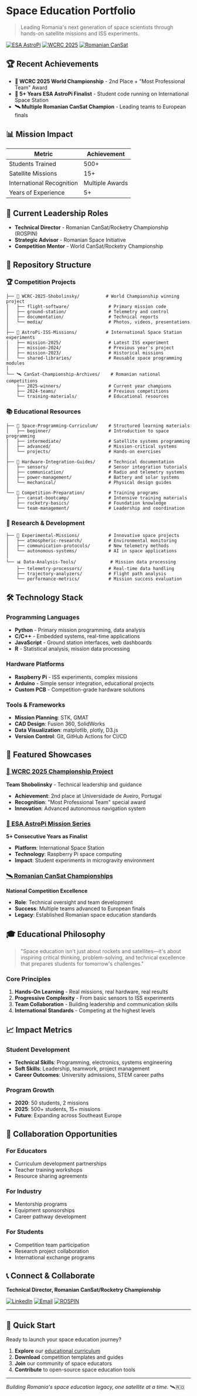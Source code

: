 # Space Education Portfolio

> Leading Romania's next generation of space scientists through hands-on satellite missions and ISS experiments.

[![ESA AstroPi](https://img.shields.io/badge/ESA-AstroPi%20Finalist-blue)](https://astro-pi.org/)
[![WCRC 2025](https://img.shields.io/badge/WCRC%202025-2nd%20Place-gold)](https://wcrc.info/)
[![Romanian CanSat](https://img.shields.io/badge/Romanian-CanSat%20Champion-red)](https://rospin.ro/)

## 🏆 Recent Achievements

- **🥈 WCRC 2025 World Championship** - 2nd Place + "Most Professional Team" Award
- **🚀 5+ Years ESA AstroPi Finalist** - Student code running on International Space Station
- **🛰️ Multiple Romanian CanSat Champion** - Leading teams to European finals

## 📊 Mission Impact

| Metric | Achievement |
|--------|-------------|
| Students Trained | 500+ |
| Satellite Missions | 15+ |
| International Recognition | Multiple Awards |
| Years of Experience | 5+ |

## 🎯 Current Leadership Roles

- **Technical Director** - Romanian CanSat/Rocketry Championship (ROSPIN)
- **Strategic Advisor** - Romanian Space Initiative
- **Competition Mentor** - World CanSat/Rocketry Championship

## 📁 Repository Structure

### 🏆 Competition Projects
```
├── 🥈 WCRC-2025-Shobolinsky/          # World Championship winning project
│   ├── flight-software/               # Primary mission code
│   ├── ground-station/                # Telemetry and control
│   ├── documentation/                 # Technical reports
│   └── media/                         # Photos, videos, presentations
│
├── 🚀 AstroPi-ISS-Missions/           # International Space Station experiments
│   ├── mission-2025/                  # Latest ISS experiment
│   ├── mission-2024/                  # Previous year's project
│   ├── mission-2023/                  # Historical missions
│   └── shared-libraries/              # Reusable space programming modules
│
└── 🛰️ CanSat-Championship-Archives/    # Romanian national competitions
    ├── 2025-winners/                  # Current year champions
    ├── 2024-teams/                    # Previous competitions
    └── training-materials/            # Educational resources
```

### 📚 Educational Resources
```
├── 📖 Space-Programming-Curriculum/    # Structured learning materials
│   ├── beginner/                      # Introduction to space programming
│   ├── intermediate/                  # Satellite systems programming
│   ├── advanced/                      # Mission-critical systems
│   └── projects/                      # Hands-on exercises
│
├── 🔧 Hardware-Integration-Guides/     # Technical documentation
│   ├── sensors/                       # Sensor integration tutorials
│   ├── communication/                 # Radio and telemetry systems
│   ├── power-management/              # Battery and solar systems
│   └── mechanical/                    # Physical design guides
│
└── 🏁 Competition-Preparation/         # Training programs
    ├── cansat-bootcamp/               # Intensive training materials
    ├── rocketry-basics/               # Foundation knowledge
    └── team-management/               # Leadership and coordination
```

### 🔬 Research & Development
```
├── 🧪 Experimental-Missions/           # Innovative space projects
│   ├── atmospheric-research/          # Environmental monitoring
│   ├── communication-protocols/       # New telemetry methods
│   └── autonomous-systems/            # AI in space applications
│
└── 📊 Data-Analysis-Tools/             # Mission data processing
    ├── telemetry-processors/          # Real-time data handling
    ├── trajectory-analyzers/          # Flight path analysis
    └── performance-metrics/           # Mission success evaluation
```

## 🛠️ Technology Stack

### Programming Languages
- **Python** - Primary mission programming, data analysis
- **C/C++** - Embedded systems, real-time applications
- **JavaScript** - Ground station interfaces, web dashboards
- **R** - Statistical analysis, mission data processing

### Hardware Platforms
- **Raspberry Pi** - ISS experiments, complex missions
- **Arduino** - Simple sensor integration, educational projects
- **Custom PCB** - Competition-grade hardware solutions

### Tools & Frameworks
- **Mission Planning**: STK, GMAT
- **CAD Design**: Fusion 360, SolidWorks
- **Data Visualization**: matplotlib, plotly, D3.js
- **Version Control**: Git, GitHub Actions for CI/CD

## 🌟 Featured Showcases

### [🥈 WCRC 2025 Championship Project](./WCRC-2025-Shobolinsky)
**Team Shobolinsky** - Technical leadership and guidance
- **Achievement**: 2nd place at Universidade de Aveiro, Portugal
- **Recognition**: "Most Professional Team" special award
- **Innovation**: Advanced autonomous navigation system

### [🚀 ESA AstroPi Mission Series](./AstroPi-ISS-Missions)
**5+ Consecutive Years as Finalist**
- **Platform**: International Space Station
- **Technology**: Raspberry Pi space computing
- **Impact**: Student experiments in microgravity environment

### [🛰️ Romanian CanSat Championships](./CanSat-Championship-Archives)
**National Competition Excellence**
- **Role**: Technical oversight and team development
- **Success**: Multiple teams advanced to European finals
- **Legacy**: Established Romanian space education standards

## 🎓 Educational Philosophy

> "Space education isn't just about rockets and satellites—it's about inspiring critical thinking, problem-solving, and technical excellence that prepares students for tomorrow's challenges."

### Core Principles
1. **Hands-On Learning** - Real missions, real hardware, real results
2. **Progressive Complexity** - From basic sensors to ISS experiments
3. **Team Collaboration** - Building leadership and communication skills
4. **International Standards** - Competing at the highest levels

## 📈 Impact Metrics

### Student Development
- **Technical Skills**: Programming, electronics, systems engineering
- **Soft Skills**: Leadership, teamwork, project management
- **Career Outcomes**: University admissions, STEM career paths

### Program Growth
- **2020**: 50 students, 2 missions
- **2025**: 500+ students, 15+ missions
- **Future**: Expanding across Southeast Europe

## 🤝 Collaboration Opportunities

### For Educators
- Curriculum development partnerships
- Teacher training workshops
- Resource sharing agreements

### For Industry
- Mentorship programs
- Equipment sponsorships
- Career pathway development

### For Students
- Competition team participation
- Research project collaboration
- International exchange programs

## 📞 Connect & Collaborate

**Technical Director, Romanian CanSat/Rocketry Championship**

[![LinkedIn](https://img.shields.io/badge/LinkedIn-Connect-blue)](https://linkedin.com/in/derzse)
[![Email](https://img.shields.io/badge/Email-Contact-red)](mailto:contact@derzse.space)
[![ROSPIN](https://img.shields.io/badge/ROSPIN-Official-green)](https://rospin.ro/)

---

## 🚀 Quick Start

Ready to launch your space education journey?

1. **Explore** our [educational curriculum](./Space-Programming-Curriculum)
2. **Download** competition templates and guides
3. **Join** our community of space educators
4. **Contribute** to open-source space education tools

---

*Building Romania's space education legacy, one satellite at a time.* 🛰️🇷🇴
